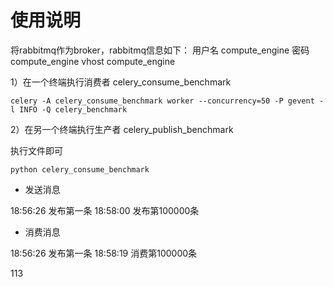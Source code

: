 # 使用说明

将rabbitmq作为broker，rabbitmq信息如下：
用户名 compute_engine
密码 compute_engine
vhost compute_engine

1）在一个终端执行消费者 celery_consume_benchmark

```shell script
celery -A celery_consume_benchmark worker --concurrency=50 -P gevent -l INFO -Q celery_benchmark
```

2）在另一个终端执行生产者 celery_publish_benchmark

执行文件即可
```shell script
python celery_consume_benchmark
```


- 发送消息 

18:56:26 发布第一条
18:58:00 发布第100000条

- 消费消息

18:56:26 发布第一条
18:58:19 消费第100000条

113


